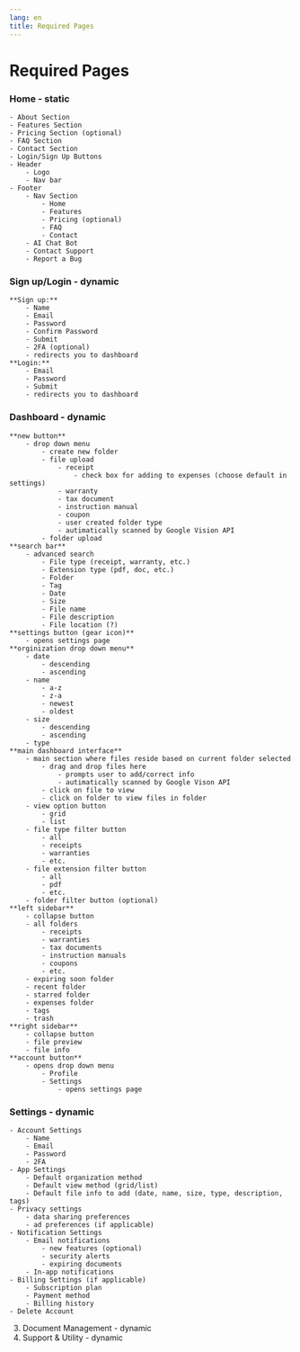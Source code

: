 ```yaml
---
lang: en
title: Required Pages
---
```


# Required Pages

### Home - static
    - About Section
    - Features Section
    - Pricing Section (optional)
    - FAQ Section 
    - Contact Section
    - Login/Sign Up Buttons
    - Header
        - Logo
        - Nav bar
    - Footer
        - Nav Section
            - Home
            - Features
            - Pricing (optional)
            - FAQ
            - Contact
        - AI Chat Bot
        - Contact Support
        - Report a Bug
### Sign up/Login - dynamic
    **Sign up:**
        - Name
        - Email
        - Password
        - Confirm Password
        - Submit
        - 2FA (optional)
        - redirects you to dashboard
    **Login:**
        - Email
        - Password
        - Submit
        - redirects you to dashboard
### Dashboard - dynamic
    **new button**
        - drop down menu
            - create new folder
            - file upload
                - receipt
                    - check box for adding to expenses (choose default in settings)
                - warranty
                - tax document
                - instruction manual
                - coupon
                - user created folder type
                - autimatically scanned by Google Vision API
            - folder upload
    **search bar**
        - advanced search
            - File type (receipt, warranty, etc.)
            - Extension type (pdf, doc, etc.)
            - Folder
            - Tag
            - Date
            - Size
            - File name
            - File description
            - File location (?)
    **settings button (gear icon)**
        - opens settings page
    **orginization drop down menu**
        - date
            - descending
            - ascending
        - name
            - a-z
            - z-a
            - newest
            - oldest
        - size
            - descending
            - ascending
        - type
    **main dashboard interface**
        - main section where files reside based on current folder selected
            - drag and drop files here
                - prompts user to add/correct info
                - autimatically scanned by Google Vison API
            - click on file to view
            - click on folder to view files in folder
        - view option button
            - grid
            - list
        - file type filter button
            - all
            - receipts
            - warranties
            - etc.
        - file extension filter button
            - all
            - pdf
            - etc.
        - folder filter button (optional)
    **left sidebar**
        - collapse button
        - all folders
            - receipts
            - warranties    
            - tax documents
            - instruction manuals
            - coupons
            - etc.
        - expiring soon folder
        - recent folder
        - starred folder
        - expenses folder
        - tags
        - trash
    **right sidebar**
        - collapse button
        - file preview
        - file info
    **account button**
        - opens drop down menu
            - Profile
            - Settings
                - opens settings page
### Settings - dynamic
    - Account Settings
        - Name
        - Email
        - Password
        - 2FA
    - App Settings
        - Default organization method
        - Default view method (grid/list)
        - Default file info to add (date, name, size, type, description, tags)
    - Privacy settings
        - data sharing preferences
        - ad preferences (if applicable)
    - Notification Settings
        - Email notifications
            - new features (optional)
            - security alerts
            - expiring documents
        - In-app notifications
    - Billing Settings (if applicable)
        - Subscription plan
        - Payment method
        - Billing history
    - Delete Account
3.  Document Management - dynamic
5.  Support & Utility - dynamic